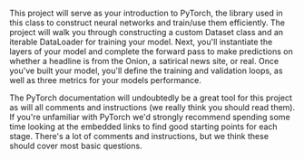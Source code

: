 This project will serve as your introduction to PyTorch, the library used in this class to construct neural networks and train/use them efficiently. The project will walk you through constructing a custom Dataset class and an iterable DataLoader for training your model. Next, you'll instantiate the layers of your model and complete the forward pass to make predictions on whether a headline is from the Onion, a satirical news site, or real. Once you've built your model, you'll define the training and validation loops, as well as three metrics for your models performance.

The PyTorch documentation will undoubtedly be a great tool for this project as will all comments and instructions (we really think you should read them). If you're unfamiliar with PyTorch we'd strongly recommend spending some time looking at the embedded links to find good starting points for each stage. There's a lot of comments and instructions, but we think these should cover most basic questions.
